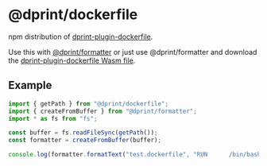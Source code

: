 # @dprint/dockerfile

npm distribution of [dprint-plugin-dockerfile](https://github.com/dprint/dprint-plugin-dockerfile).

Use this with [@dprint/formatter](https://github.com/dprint/js-formatter) or just use @dprint/formatter and download the [dprint-plugin-dockerfile Wasm file](https://github.com/dprint/dprint-plugin-dockerfile/releases).

## Example

```ts
import { getPath } from "@dprint/dockerfile";
import { createFromBuffer } from "@dprint/formatter";
import * as fs from "fs";

const buffer = fs.readFileSync(getPath());
const formatter = createFromBuffer(buffer);

console.log(formatter.formatText("test.dockerfile", "RUN      /bin/bash"));
```
